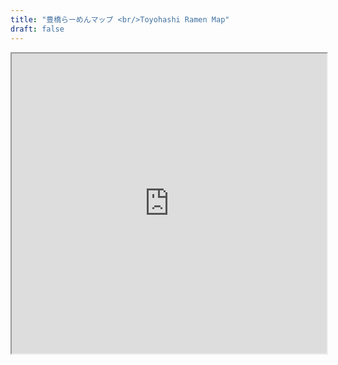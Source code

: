 ```yaml
---
title: "豊橋らーめんマップ <br/>Toyohashi Ramen Map"
draft: false
---
```

<dl>
<iframe src="https://www.google.com/maps/d/embed?mid=1QKx8xScT2lRoIpDCIc3lvho7rBJ0eFM&ehbc=2E312F" width="100%" height="480"></iframe>
</dl>